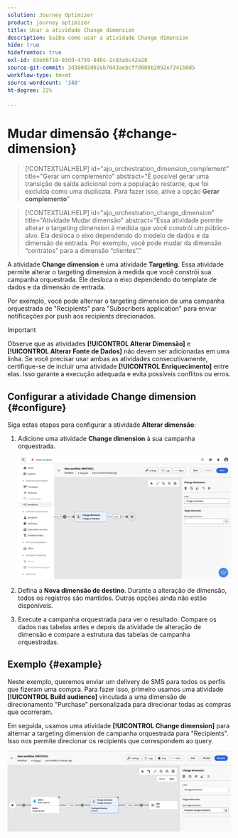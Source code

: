```yaml
---
solution: Journey Optimizer
product: journey optimizer
title: Usar a atividade Change dimension
description: Saiba como usar a atividade Change dimension
hide: true
hidefromtoc: true
exl-id: 83e66f10-93dd-4759-840c-2c83abc42a28
source-git-commit: 3d380d2d02eb7043aebcffd00bb2092e7341b0d5
workflow-type: tm+mt
source-wordcount: '340'
ht-degree: 22%

---
```


# Mudar dimensão {#change-dimension}

>[!CONTEXTUALHELP]
>id="ajo_orchestration_dimension_complement"
>title="Gerar um complemento"
>abstract="É possível gerar uma transição de saída adicional com a população restante, que foi excluída como uma duplicata. Para fazer isso, ative a opção **Gerar complemento**"

>[!CONTEXTUALHELP]
>id="ajo_orchestration_change_dimension"
>title="Atividade Mudar dimensão"
>abstract="Essa atividade permite alterar o targeting dimension à medida que você constrói um público-alvo. Ela desloca o eixo dependendo do modelo de dados e da dimensão de entrada. Por exemplo, você pode mudar da dimensão “contratos” para a dimensão “clientes”."

A atividade **Change dimension** é uma atividade **Targeting**. Essa atividade permite alterar o targeting dimension à medida que você constrói sua campanha orquestrada. Ele desloca o eixo dependendo do template de dados e da dimensão de entrada.

Por exemplo, você pode alternar o targeting dimension de uma campanha orquestrada de &quot;Recipients&quot; para &quot;Subscribers application&quot; para enviar notificações por push aos recipients direcionados.

>[!IMPORTANT]
>
>Observe que as atividades **[!UICONTROL Alterar Dimensão]** e **[!UICONTROL Alterar Fonte de Dados]** não devem ser adicionadas em uma linha. Se você precisar usar ambas as atividades consecutivamente, certifique-se de incluir uma atividade **[!UICONTROL Enriquecimento]** entre elas. Isso garante a execução adequada e evita possíveis conflitos ou erros.

## Configurar a atividade Change dimension {#configure}

Siga estas etapas para configurar a atividade **Alterar dimensão**:

1. Adicione uma atividade **Change dimension** à sua campanha orquestrada.

   ![](../assets/workflow-change-dimension.png)

1. Defina a **Nova dimensão de destino**. Durante a alteração de dimensão, todos os registros são mantidos. Outras opções ainda não estão disponíveis.

1. Execute a campanha orquestrada para ver o resultado. Compare os dados nas tabelas antes e depois da atividade de alteração de dimensão e compare a estrutura das tabelas de campanha orquestradas.

## Exemplo {#example}

Neste exemplo, queremos enviar um delivery de SMS para todos os perfis que fizeram uma compra. Para fazer isso, primeiro usamos uma atividade **[!UICONTROL Build audience]** vinculada a uma dimensão de direcionamento &quot;Purchase&quot; personalizada para direcionar todas as compras que ocorreram.

Em seguida, usamos uma atividade **[!UICONTROL Change dimension]** para alternar a targeting dimension de campanha orquestrada para &quot;Recipients&quot;. Isso nos permite direcionar os recipients que correspondem ao query.

![](../assets/workflow-change-dimension-example.png)
